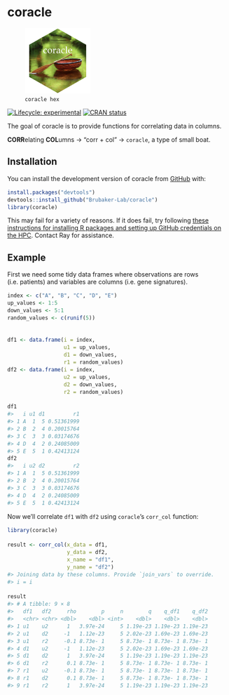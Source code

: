 
<!-- README.md is generated from README.Rmd. Please edit that file -->

# coracle

<figure>
<img src="man/figures/coracle_hex.png" width="150" alt="coracle hex" />
<figcaption aria-hidden="true"><code>coracle hex</code></figcaption>
</figure>

<!-- badges: start -->

[![Lifecycle:
experimental](https://img.shields.io/badge/lifecycle-experimental-orange.svg)](https://lifecycle.r-lib.org/articles/stages.html#experimental)
[![CRAN
status](https://www.r-pkg.org/badges/version/coracle)](https://CRAN.R-project.org/package=coracle)

<!-- badges: end -->

The goal of coracle is to provide functions for correlating data in
columns.

**CORR**elating **COL**umns -\> “corr + col” -\> `coracle`, a type of
small boat.

## Installation

You can install the development version of coracle from
[GitHub](https://github.com/) with:

``` r
install.packages("devtools")
devtools::install_github("Brubaker-Lab/coracle")
library(coracle)
```

This may fail for a variety of reasons. If it does fail, try following
[these instructions for installing R packages and setting up GitHub
credentials on the
HPC](https://github.com/Brubaker-Lab/Library/blob/82c1c998db482f1bbae00c23f0841e6ce2cb941b/HPC/Installing%20R%20Packages%2C%20Setting%20Up%20GitHub%20Credentials.md).
Contact Ray for assistance.

## Example

First we need some tidy data frames where observations are rows
(i.e. patients) and variables are columns (i.e. gene signatures).

``` r
index <- c("A", "B", "C", "D", "E")
up_values <- 1:5
down_values <- 5:1
random_values <- c(runif(5))


df1 <- data.frame(i = index,
                  u1 = up_values,
                  d1 = down_values,
                  r1 = random_values)
df2 <- data.frame(i = index,
                  u2 = up_values,
                  d2 = down_values,
                  r2 = random_values)

df1
#>   i u1 d1         r1
#> 1 A  1  5 0.51361999
#> 2 B  2  4 0.20015764
#> 3 C  3  3 0.03174676
#> 4 D  4  2 0.24085009
#> 5 E  5  1 0.42413124
df2
#>   i u2 d2         r2
#> 1 A  1  5 0.51361999
#> 2 B  2  4 0.20015764
#> 3 C  3  3 0.03174676
#> 4 D  4  2 0.24085009
#> 5 E  5  1 0.42413124
```

Now we’ll correlate `df1` with `df2` using `coracle`’s `corr_col`
function:

``` r
library(coracle)

result <- corr_col(x_data = df1,
                   y_data = df2,
                   x_name = "df1",
                   y_name = "df2")
#> Joining data by these columns. Provide `join_vars` to override.
#> i = i

result
#> # A tibble: 9 × 8
#>   df1   df2     rho        p     n        q    q_df1    q_df2
#>   <chr> <chr> <dbl>    <dbl> <int>    <dbl>    <dbl>    <dbl>
#> 1 u1    u2      1   3.97e-24     5 1.19e-23 1.19e-23 1.19e-23
#> 2 u1    d2     -1   1.12e-23     5 2.02e-23 1.69e-23 1.69e-23
#> 3 u1    r2     -0.1 8.73e- 1     5 8.73e- 1 8.73e- 1 8.73e- 1
#> 4 d1    u2     -1   1.12e-23     5 2.02e-23 1.69e-23 1.69e-23
#> 5 d1    d2      1   3.97e-24     5 1.19e-23 1.19e-23 1.19e-23
#> 6 d1    r2      0.1 8.73e- 1     5 8.73e- 1 8.73e- 1 8.73e- 1
#> 7 r1    u2     -0.1 8.73e- 1     5 8.73e- 1 8.73e- 1 8.73e- 1
#> 8 r1    d2      0.1 8.73e- 1     5 8.73e- 1 8.73e- 1 8.73e- 1
#> 9 r1    r2      1   3.97e-24     5 1.19e-23 1.19e-23 1.19e-23
```
